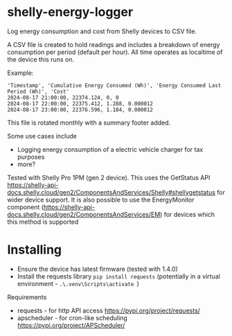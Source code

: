 # shelly-energy-logger
Log energy consumption and cost from Shelly devices to CSV file.

A CSV file is created to hold readings and includes a breakdown of energy consumption per period (default per hour). All time operates as localtime of the device this runs on.

Example:

```
'Timestamp', 'Cumulative Energy Consumed (Wh)', 'Energy Consumed Last Period (Wh)', 'Cost'
2024-08-17 21:00:00, 22374.124, 0, 0
2024-08-17 22:00:00, 22375.412, 1.288, 0.000012
2024-08-17 23:00:00, 22376.596, 1.184, 0.000012
```

This file is rotated monthly with a summary footer added.

Some use cases include
- Logging energy consumption of a electric vehicle charger for tax purposes
- more?

Tested with Shelly Pro 1PM (gen 2 device). This uses the GetStatus API https://shelly-api-docs.shelly.cloud/gen2/ComponentsAndServices/Shelly#shellygetstatus for wider device support.
It is also possible to use the EnergyMonitor component (https://shelly-api-docs.shelly.cloud/gen2/ComponentsAndServices/EM) for devices which this method is supported

# Installing
- Ensure the device has latest firmware (tested with 1.4.0)
- Install the requests library `pip install requests` (potentially in a virtual environment - `.\.venv\Scripts\activate `)


Requirements
- requests - for http API access https://pypi.org/project/requests/
- apscheduler - for cron-like scheduling https://pypi.org/project/APScheduler/